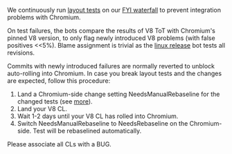 We continuously run [layout tests](https://www.chromium.org/developers/testing/webkit-layout-tests) on our [FYI waterfall](https://build.chromium.org/p/client.v8.fyi/console?branch=master) to prevent integration problems with Chromium.

On test failures, the bots compare the results of V8 ToT with Chromium's pinned V8 version, to only flag newly introduced V8 problems (with false positives <<5%). Blame assignment is trivial as the [linux release](https://build.chromium.org/p/client.v8.fyi/builders/V8-Blink%20Linux%2064) bot tests all revisions.

Commits with newly introduced failures are normally reverted to unblock auto-rolling into Chromium. In case you break layout tests and the changes are expected, follow this procedure:

  1. Land a Chromium-side change setting NeedsManualRebaseline for the changed tests (see [more](https://www.chromium.org/developers/testing/webkit-layout-tests/testexpectations#TOC-Rebaselining)).
  1. Land your V8 CL.
  1. Wait 1-2 days until your V8 CL has rolled into Chromium.
  1. Switch NeedsManualRebaseline to NeedsRebaseline on the Chromium-side. Test will be rebaselined automatically.

Please associate all CLs with a BUG.